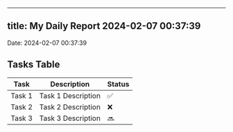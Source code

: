 
---
title: My Daily Report 2024-02-07 00:37:39
---

Date: 2024-02-07 00:37:39

## Tasks Table

| Task | Description | Status |
|------|-------------|--------|
| Task 1 | Task 1 Description | ✅ |
| Task 2 | Task 2 Description | ❌ |
| Task 3 | Task 3 Description | 🔜 |
